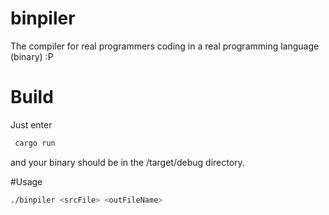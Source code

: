 # binpiler
The compiler for real programmers coding in a real programming language (binary) :P

# Build

Just enter
```bash
 cargo run
```

and your binary should be in the /target/debug directory.

#Usage

```bash
./binpiler <srcFile> <outFileName>
```
